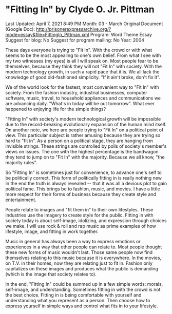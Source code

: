 # "Fitting In" by Clyde O. Jr. Pittman

Last Updated: April 7, 2021 8:49 PM
Month: 03 - March
Original Document (Google Doc): http://prisonerexpressarchive.org/?mode=essay&file=FittingIn_Pittman.xml
Program: Word Theme Essay
Suggest for blog: No
Suggest for program mailing: No
Year: 2004

These days everyone is trying to "Fit In". With the crowd or with what seems to be the most appealing to one's own belief. From what I see with my two witnesses (my eyes) is all I will speak on. Most people fear to be themselves, because they think they will not "Fit In" with society. With the modern technology growth, in such a rapid pace that it is. We all lack the knowledge of good old-fashioned simplicity. "If it ain't broke, don't fix it".

We of the world look for the fastest, most convenient way to "Fit In" with society. From the fashion industry, industrial businesses, computer software, music, travel, to household appliances and communications we are advancing daily. "What's in today will be out tomorrow". What ever happened to enjoying life for the simple things?

"Fitting In" with society's modern technological growth will be impossible due to the record-breaking evolutionary expansion of the human mind itself. On another note, we here are people trying to "Fit In" on a political point of view. This particular subject is rather amusing because they are trying so hard to "fit in". As a person on a political stage, they are hanging from invisible strings. These strings are controlled by polls of society's member's views on issues. The one with the highest percentage is the bandwagon they tend to jump on to "Fit In" with the majority. Because we all know, "the majority rules".

So "Fitting In" is sometimes just for convenience, to advance one's self to be politically correct. This form of politically fitting in is really nothing new. In the end the truth is always revealed -- that it was all a devious plot to gain political fame. This brings be to fashion, music, and movies. I have a little more respect for their forms of business because they create style and entertainment.

People relate to images and "fit them in" to their own lifestyles. These industries use the imagery to create style for the public. Fitting in with society today is about self-image, idolizing, and expression through choices we make. I will use rock & roll and rap music as prime examples of how lifestyle, image, and fitting in work together.

Music in general has always been a way to express emotions or experiences in a way that other people can relate to. Most people thought these new forms of music wouldn't last. Those same people now find themselves relating to this music because it is everywhere. In the movies, on T.V. in their homes; now they are relating just to fit in. Fashion only capitalizes on these images and produces what the public is demanding (which is the image that society relates to).

In the end, "Fitting In" could be summed up in a few simple words: morals, self-image, and understanding. Sometimes fitting in with the crowd is not the best choice. Fitting in is being comfortable with yourself and understanding what you represent as a person. Then choose how to express yourself in simple ways and control what fits in to your lifestyle.